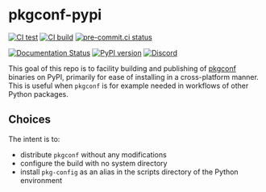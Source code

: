 # pkgconf-pypi

[![CI test](https://github.com/pypackaging-native/pkgconf-pypi/actions/workflows/test.yml/badge.svg)](https://github.com/pypackaging-native/pkgconf-pypi/actions/workflows/test.yml)
[![CI build](https://github.com/pypackaging-native/pkgconf-pypi/actions/workflows/build.yml/badge.svg)](https://github.com/pypackaging-native/pkgconf-pypi/actions/workflows/build.yml)
[![pre-commit.ci status](https://results.pre-commit.ci/badge/github/pypackaging-native/pkgconf-pypi/main.svg)](https://results.pre-commit.ci/latest/github/pypackaging-native/pkgconf-pypi/main)

[![Documentation Status](https://readthedocs.org/projects/pkgconf-pypi/badge/?version=latest)](https://pkgconf-pypi.readthedocs.io/en/latest/?badge=latest)
[![PyPI version](https://badge.fury.io/py/pkgconf.svg)](https://pypi.org/project/pkgconf/)
[![Discord](https://img.shields.io/discord/803025117553754132?label=Discord%20chat%20pkgconf-pypi)](https://discord.gg/pypa)

This goal of this repo is to facility building and publishing of
[pkgconf](https://github.com/pkgconf/pkgconf) binaries on PyPI, primarily for
ease of installing in a cross-platform manner. This is useful when `pkgconf` is
for example needed in workflows of other Python packages.

## Choices

The intent is to:

- distribute `pkgconf` without any modifications
- configure the build with no system directory
- install `pkg-config` as an alias in the scripts directory of the Python
  environment
